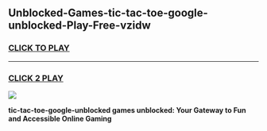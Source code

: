 
## Unblocked-Games-tic-tac-toe-google-unblocked-Play-Free-vzidw
<h3>
<a href="https://premium76.site?title=tic-tac-toe-google-unblocked&ref=10A">CLICK TO PLAY</a></h3>
<hr>

<h3>
<a href="https://premium76.site?title=tic-tac-toe-google-unblocked&ref=10A">CLICK 2 PLAY</a>
  
</h3>

<a href="https://premium76.site?title=tic-tac-toe-google-unblocked&ref=10A"><img src="https://clearcache.store/games.png"></a>


**tic-tac-toe-google-unblocked games unblocked: Your Gateway to Fun and Accessible Online Gaming**
